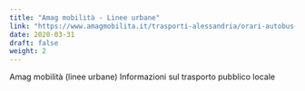 ```yaml
---
title: "Amag mobilità - Linee urbane"
link: "https://www.amagmobilita.it/trasporti-alessandria/orari-autobus-alessandria"
date: 2020-03-31
draft: false
weight: 2
---
```


Amag mobilità (linee urbane)
Informazioni sul trasporto pubblico locale
